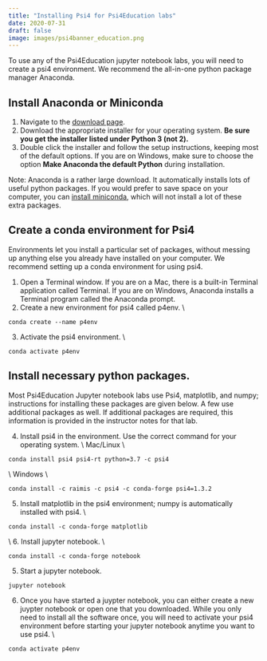 ```yaml
---
title: "Installing Psi4 for Psi4Education labs"
date: 2020-07-31
draft: false
image: images/psi4banner_education.png
---
```


To use any of the Psi4Education jupyter notebook labs, you will need to create a psi4 environment.  We recommend the all-in-one python package manager Anaconda.

## Install Anaconda or Miniconda
1. Navigate to the [download page](https://www.anaconda.com/products/individual).
2. Download the appropriate installer for your operating system. **Be sure you get the installer listed under Python 3 (not 2).**
3. Double click the installer and follow the setup instructions, keeping most of the default options.  If you are on Windows, make sure to choose the option **Make Anaconda the default Python** during installation.

Note: Anaconda is a rather large download. It automatically installs lots of useful python packages. If you would prefer to save space on your computer, you can [install miniconda](https://docs.conda.io/en/latest/miniconda.html), which will not install a lot of these extra packages.

## Create a conda environment for Psi4
Environments let you install a particular set of packages, without messing up anything else you already have installed on your computer. We recommend setting up a conda environment for using psi4.

1. Open a Terminal window.  If you are on a Mac, there is a built-in Terminal application called Terminal. If you are on Windows, Anaconda installs a Terminal program called the Anaconda prompt.
2. Create a new environment for psi4 called p4env. \\
```
conda create --name p4env
```
3. Activate the psi4 environment. \\
```
conda activate p4env
```

## Install necessary python packages.
Most Psi4Education Jupyter notebook labs use Psi4, matplotlib, and numpy; instructions for installing these packages are given below. A few use additional packages as well.  If additional packages are required, this information is provided in the instructor notes for that lab.

4. Install psi4 in the environment.  Use the correct command for your operating system. \\
Mac/Linux \\
```
conda install psi4 psi4-rt python=3.7 -c psi4
```
\\
Windows \\
```
conda install -c raimis -c psi4 -c conda-forge psi4=1.3.2
```
5. Install matplotlib in the psi4 environment; numpy is automatically installed with psi4. \\
```
conda install -c conda-forge matplotlib
```
\\
6. Install jupyter notebook. \\
```
conda install -c conda-forge notebook
```
5. Start a jupyter notebook.  
```
jupyter notebook
```
6. Once you have started a juypter notebook, you can either create a new juypter notebook or open one that you downloaded.  While you only need to install all the software once, you will need to activate your psi4 environment before starting your jupyter notebook anytime you want to use psi4. \\
```
conda activate p4env
```

